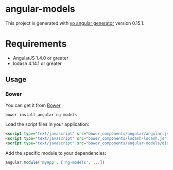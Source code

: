 # angular-models

This project is generated with [yo angular generator](https://github.com/yeoman/generator-angular)
version 0.15.1.

# Requirements

  - AngularJS 1.4.0 or greater
  - lodash 4.14.1 or greater

## Usage


### Bower

You can get it from [Bower](http://bower.io/)

```sh
bower install angular-ng-models
```

Load the script files in your application:

```html
<script type="text/javascript" src="bower_components/angular/angular.js"></script>
<script type="text/javascript" src="bower_components/lodash/lodash.js"></script>
<script type="text/javascript" src="bower_components/angular-models/dist/angular-models.js"></script>
```

Add the specific module to your dependencies:

```javascript
angular.module('myApp', ['ng-models', ...])
```
